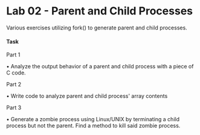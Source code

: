 # Lab 02 - Parent and Child Processes

Various exercises utilizing fork() to generate parent and child processes.

#### Task

Part 1

• Analyze the output behavior of a parent and child process with a piece of C code.

Part 2

• Write code to analyze parent and child process' array contents

Part 3

• Generate a zombie process using Linux/UNIX by terminating a child process but not the parent. Find a method to kill said zombie process.
